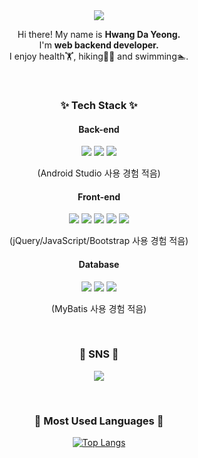 <!--
**Dayeong-Hwang/Dayeong-Hwang** is a ✨ _special_ ✨ repository because its `README.md` (this file) appears on your GitHub profile.

Here are some ideas to get you started:

- 🔭 I’m currently working on ...
- 🌱 I’m currently learning ...
- 👯 I’m looking to collaborate on ...
- 🤔 I’m looking for help with ...
- 💬 Ask me about ...
- 📫 How to reach me: ...
- 😄 Pronouns: ... 
- ⚡ Fun fact: ...
-->
<div align="center">

  
<!-- 헤더 영역
![header](https://capsule-render.vercel.app/api?type=waving&color=auto&height=130&section=header) -->
<!--사용법 : https://github.com/kyechan99/capsule-render-->


<a href="mailto:hwangdayeong.web@gmail.com">
<img src="https://img.shields.io/badge/hwangdayeong.web@gmail.com-EA4335?style=flat-square&logo=Gmail&logoColor=white"/></a>




<p>
Hi there! My name is <b>Hwang Da Yeong.</b><br>
I'm <b>web backend developer.</b><br>
I enjoy health🏋️, hiking🧗‍♀️ and swimming🏊.
</p>
<br>

### ✨ Tech Stack ✨


<h4>Back-end</h4>
<p>
  <img src="https://img.shields.io/badge/Java-007396?style=flat-square&logo=Java&logoColor=white"/>
  <img src="https://img.shields.io/badge/Spring-6DB33F?style=flat-square&logo=Spring&logoColor=white"/>
  <img src="https://img.shields.io/badge/Android Studio-3DDC84?style=flat-square&logo=Android Studio&logoColor=white"/>
</p>
  
  <p>(Android Studio 사용 경험 적음)</p>

<h4>Front-end</h4>
<p>
  <img src="https://img.shields.io/badge/HTML5-E34F26?style=flat-square&logo=HTML5&logoColor=white"/>
  <img src="https://img.shields.io/badge/CSS3-F4842D?style=flat-square&logo=CSS3&logoColor=white"/>
  <img src="https://img.shields.io/badge/jQuery-0769AD?style=flat-square&logo=jQuery&logoColor=white"/>
  <img src="https://img.shields.io/badge/JavaScript-F7DF1E?style=flat-square&logo=JavaScript&logoColor=white"/>
  <img src="https://img.shields.io/badge/Bootstrap-7952B3?style=flat-square&logo=Bootstrap&logoColor=white"/>
</p>
    <p>(jQuery/JavaScript/Bootstrap 사용 경험 적음)</p>
  
<h4>Database</h4>
<p>
  <img src="https://img.shields.io/badge/MySQL-4479A1?style=flat-square&logo=MySQL&logoColor=white"/>
  <img src="https://img.shields.io/badge/Oracle-F80000?style=flat-square&logo=Oracle&logoColor=white"/>
  <img src="https://img.shields.io/badge/MyBatis-000000?style=flat-square&logo=MyBatis&logoColor=white"/>
</p>
    <p>(MyBatis 사용 경험 적음)</p>
<br>

### 📩 SNS 📩

<a href="https://open.kakao.com/o/sTv4gKie"><img src="https://img.shields.io/badge/KakaoTalk-FFCD00?style=flat-square&logo=KakaoTalk&logoColor=black&link=#"/></a> 

<br>
  
### 📌 Most Used Languages 📌

[![Top Langs](https://github-readme-stats.vercel.app/api/top-langs/?username=Dayeong-Hwang&layout=compact)](https://github.com/Dayeong-Hwang/github-readme-stats)
<!--https://github.com/anuraghazra/github-readme-stats-->

  
<!-- 푸터영역
![footer](https://capsule-render.vercel.app/api?type=waving&color=auto&height=130&section=footer)
-->
</div>


